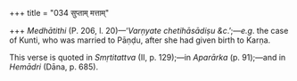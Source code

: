 +++
title = "034 सुप्ताम् मत्ताम्"

+++
*Medhātithi* (P. 206, l. 20)—‘*Varṇyate chetihāsādiṣu &c*.’;—*e.g*. the
case of Kunti, who was married to Pāṇḍu, after she had given birth to
Karṇa.

This verse is quoted in *Smṛtitattva* (II, p. 129);—in *Aparārka* (p.
91);—and in *Hemādri* (Dāna, p. 685).


